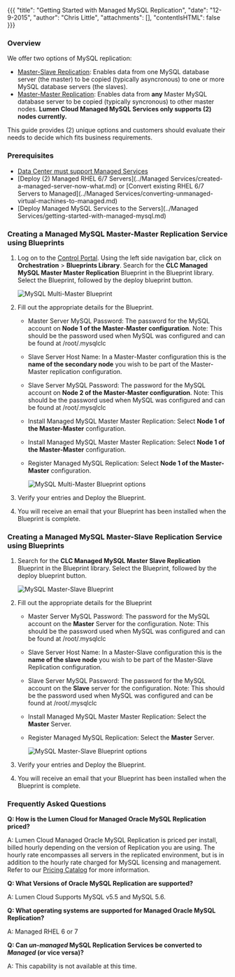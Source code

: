 {{{
  "title": "Getting Started with Managed MySQL Replication",
  "date": "12-9-2015",
  "author": "Chris Little",
  "attachments": [],
  "contentIsHTML": false
}}}

### Overview
We offer two options of MySQL replication:
* [Master-Slave Replication](//dev.mysql.com/doc/refman/5.7/en/replication.html): Enables data from one MySQL database server (the master) to be copied (typically asyncronous) to one or more MySQL database servers (the slaves).  
* [Master-Master Replication](//dev.mysql.com/doc/refman/5.1/en/mysql-cluster-replication-multi-master.html): Enables data from **any** Master MySQL database server to be copied (typically syncronous) to other master nodes.  **Lumen Cloud Managed MySQL Services only supports (2) nodes currently.**

This guide provides (2) unique options and customers should evaluate their needs to decide which fits business requirements.

### Prerequisites

* [Data Center must support Managed Services](../General/LumenCloud/lumen-cloud-feature-availability-matrix.md)
* [Deploy (2) Managed RHEL 6/7 Servers](../Managed Services/created-a-managed-server-now-what.md) or [Convert existing RHEL 6/7 Servers to Managed](../Managed Services/converting-unmanaged-virtual-machines-to-managed.md)
* [Deploy Managed MySQL Services to the Servers](../Managed Services/getting-started-with-managed-mysql.md)

### Creating a Managed MySQL Master-Master Replication Service using Blueprints

1. Log on to the [Control Portal](https://control.ctl.io/). Using the left side navigation bar, click on **Orchestration** > **Blueprints Library**. Search for the **CLC Managed MySQL Master Master Replication** Blueprint in the Blueprint library. Select the Blueprint, followed by the deploy blueprint button.

      ![MySQL Multi-Master Blueprint](../images/getting-started-with-managed-mysql-replication-01.png)

2. Fill out the appropriate details for the Blueprint.

    * Master Server MySQL Password: The password for the MySQL account on **Node 1 of the Master-Master configuration**. Note: This should be the password used when MySQL was configured and can be found at /root/.mysqlclc
    * Slave Server Host Name: In a Master-Master configuration this is the **name of the secondary node** you wish to be part of the Master-Master replication configuration.
    * Slave Server MySQL Password:  The password for the MySQL account on **Node 2 of the Master-Master configuration**. Note: This should be the password used when MySQL was configured and can be found at /root/.mysqlclc</b></li>
    * Install Managed MySQL Master Master Replication: Select **Node 1 of the Master-Master** configuration.
    * Install Managed MySQL Master Master Replication: Select **Node 1 of the Master-Master** configuration.
    * Register Managed MySQL Replication: Select **Node 1 of the Master-Master** configuration.

      ![MySQL Multi-Master Blueprint options](../images/getting-started-with-managed-mysql-replication-02.png)

3. Verify your entries and Deploy the Blueprint.

4. You will receive an email that your Blueprint has been installed when the Blueprint is complete.

### Creating a Managed MySQL Master-Slave Replication Service using Blueprints

1. Search for the **CLC Managed MySQL Master Slave Replication** Blueprint in the Blueprint library. Select the Blueprint, followed by the deploy blueprint button.

      ![MySQL Master-Slave Blueprint](../images/getting-started-with-managed-mysql-replication-03.png)

2. Fill out the appropriate details for the Blueprint</p>

    * Master Server MySQL Password: The password for the MySQL account on the **Master** Server for the configuration. Note: This should be the password used when MySQL was configured and can be found at /root/.mysqlclc
    * Slave Server Host Name: In a Master-Slave configuration this is the **name of the slave node** you wish to be part of the Master-Slave Replication configuration.
    * Slave Server MySQL Password:  The password for the MySQL account on the **Slave** server for the configuration. Note: This should be the password used when MySQL was configured and can be found at /root/.mysqlclc</b></li>
    * Install Managed MySQL Master Master Replication: Select the **Master** Server.
    * Register Managed MySQL Replication: Select the **Master** Server.

      ![MySQL Master-Slave Blueprint options](../images/getting-started-with-managed-mysql-replication-04.png)

3. Verify your entries and Deploy the Blueprint.

4. You will receive an email that your Blueprint has been installed when the Blueprint is complete.

### Frequently Asked Questions

**Q: How is the Lumen Cloud for Managed Oracle MySQL Replication priced?**

A: Lumen Cloud Managed Oracle MySQL Replication is priced per install, billed hourly depending on the version of Replication you are using. The hourly rate encompasses all servers in the replicated environment, but is in addition to the hourly rate charged for MySQL licensing and management. Refer to our [Pricing Catalog](//www.ctl.io/pricing) for more information.

**Q: What Versions of Oracle MySQL Replication are supported?**

A: Lumen Cloud Supports MySQL v5.5 and MySQL 5.6.

**Q: What operating systems are supported for Managed Oracle MySQL Replication?**

A: Managed RHEL 6 or 7

**Q: Can *un-managed* MySQL Replication Services be converted to *Managed* (or vice versa)?**

A: This capability is not available at this time.

